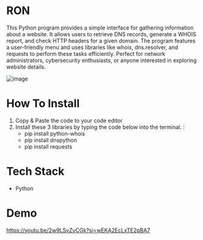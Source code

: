 # RON
This Python program provides a simple interface for gathering information about a website. It allows users to retrieve DNS records, generate a WHOIS report, and check HTTP headers for a given domain. The program features a user-friendly menu and uses libraries like whois, dns.resolver, and requests to perform these tasks efficiently. Perfect for network administrators, cybersecurity enthusiasts, or anyone interested in exploring website details.

![image](https://github.com/user-attachments/assets/0b246a51-984e-46e4-9fb8-3181cdf90f65)


# How To Install
1. Copy & Paste the code to your code editor
2. Install these 3 libraries by typing the code below into the terminal. :
   - pip install python-whois
   - pip install dnspython
   - pip install requests

# Tech Stack
- Python

# Demo
https://youtu.be/2w9LSvZyCGk?si=wEKA2EcLxTE2pBA7
